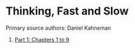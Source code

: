 # Thinking, Fast and Slow

Primary source authors: Daniel Kahneman

1. [Part 1: Chapters 1 to 9](chapters1-9.md)
